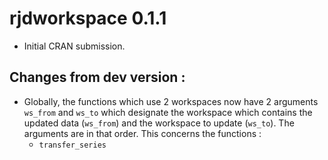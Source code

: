 # rjdworkspace 0.1.1

* Initial CRAN submission.

## Changes from dev version :

* Globally, the functions which use 2 workspaces now have 2 arguments `ws_from` and `ws_to` which designate the workspace which contains the updated data (`ws_from`) and the workspace to update (`ws_to`). The arguments are in that order. This concerns the functions :
    * `transfer_series` 